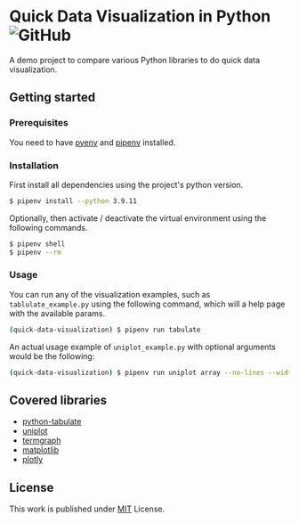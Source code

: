 # Quick Data Visualization in Python ![GitHub](https://img.shields.io/github/license/b3nk4n/quick-data-visualization)

A demo project to compare various Python libraries to do quick data visualization.

## Getting started

### Prerequisites

You need to have [pyenv](https://github.com/pyenv/pyenv) and [pipenv](https://pipenv-fork.readthedocs.io/en/latest/) installed.

### Installation

First install all dependencies using the project's python version.

```bash
$ pipenv install --python 3.9.11
```

Optionally, then activate / deactivate the virtual environment using the following commands.

```bash
$ pipenv shell
$ pipenv --rm
```

### Usage

You can run any of the visualization examples, such as `tablulate_example.py` using the following command,
which will a help page with the available params.

```bash
(quick-data-visualization) $ pipenv run tabulate
```

An actual usage example of `uniplot_example.py` with optional arguments would be the following:

```bash
(quick-data-visualization) $ pipenv run uniplot array --no-lines --width 100
```

## Covered libraries

- [python-tabulate](https://pypi.org/project/tabulate/)
- [uniplot](https://pypi.org/project/uniplot/)
- [termgraph](https://pypi.org/project/termgraph/)
- [matplotlib](https://pypi.org/project/matplotlib/)
- [plotly](https://pypi.org/project/plotly/)

## License

This work is published under [MIT][mit] License.

[mit]: https://github.com/b3nk4n/quick-data-visualization/blob/main/LICENSE